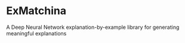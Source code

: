 # ExMatchina
A Deep Neural Network explanation-by-example library for generating meaningful explanations

